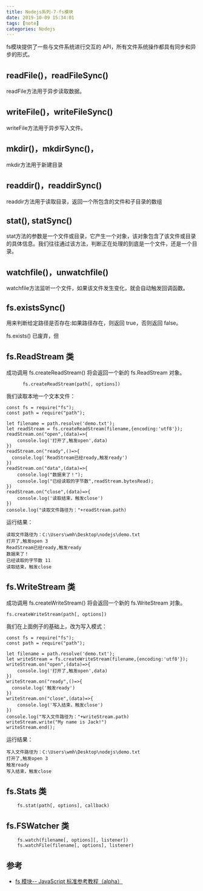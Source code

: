 ```yaml
---
title: Nodejs系列-7-fs模块
date: 2019-10-09 15:34:01
tags: [note]
categories: Nodejs
---
```


fs模块提供了一些与文件系统进行交互的 API，所有文件系统操作都具有同步和异步的形式。
<!-- more -->

## readFile()，readFileSync()
readFile方法用于异步读取数据。

## writeFile()，writeFileSync()
writeFile方法用于异步写入文件。

## mkdir()，mkdirSync()，
mkdir方法用于新建目录

## readdir()，readdirSync()
readdir方法用于读取目录，返回一个所包含的文件和子目录的数组

## stat(), statSync()
stat方法的参数是一个文件或目录，它产生一个对象，该对象包含了该文件或目录的具体信息。我们往往通过该方法，判断正在处理的到底是一个文件，还是一个目录。

## watchfile()，unwatchfile()
watchfile方法监听一个文件，如果该文件发生变化，就会自动触发回调函数。

## fs.existsSync() 
用来判断给定路径是否存在:如果路径存在，则返回 true，否则返回 false。

fs.exists() 已废弃，但 

## fs.ReadStream 类
成功调用 fs.createReadStream() 将会返回一个新的 fs.ReadStream 对象。

		  fs.createReadStream(path[, options])

我们读取本地一个文本文件：

    const fs = require("fs");
    const path = require("path");

    let filename = path.resolve('demo.txt');
    let readStream = fs.createReadStream(filename,{encoding:'utf8'});
    readStream.on("open",(data)=>{
        console.log('打开了,触发open',data)
    })
    readStream.on("ready",()=>{
      console.log('ReadStream已经ready,触发ready')
    })
    readStream.on("data",(data)=>{
        console.log("数据来了！");
        console.log("已经读取的字节数",readStream.bytesRead);
    })
    readStream.on("close",(data)=>{
        console.log('读取结束，触发close')
    })
    console.log("读取文件路径为："+readStream.path)

运行结果：

    读取文件路径为：C:\Users\wmh\Desktop\nodejs\demo.txt
    打开了,触发open 3
    ReadStream已经ready,触发ready
    数据来了！
    已经读取的字节数 11
    读取结束，触发close

## fs.WriteStream 类
成功调用 fs.createWriteStream() 将会返回一个新的 fs.WriteStream 对象。
		
    fs.createWriteStream(path[, options])

我们在上面例子的基础上，改为写入模式：

    const fs = require("fs");
    const path = require("path");

    let filename = path.resolve('demo.txt');
    let writeStream = fs.createWriteStream(filename,{encoding:'utf8'});
    writeStream.on("open",(data)=>{
        console.log('打开了,触发open',data)
    })
    writeStream.on("ready",()=>{
      console.log('触发ready')
    })
    writeStream.on("close",(data)=>{
        console.log('写入结束，触发close')
    })
    console.log("写入文件路径为："+writeStream.path)
    writeStream.write("My name is Jack!")
    writeStream.end();

运行结果：

    写入文件路径为：C:\Users\wmh\Desktop\nodejs\demo.txt
    打开了,触发open 3
    触发ready
    写入结束，触发close

## fs.Stats 类
		fs.stat(path[, options], callback)

## fs.FSWatcher 类
		fs.watch(filename[, options][, listener])
		fs.watchFile(filename[, options], listener)

## 参考
- [fs 模块-- JavaScript 标准参考教程（alpha）](http://javascript.ruanyifeng.com/nodejs/fs.html)